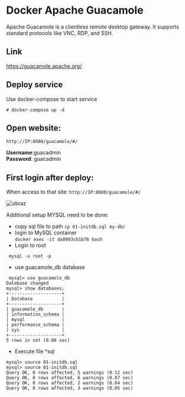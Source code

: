 # Docker Apache Guacamole

Apache Guacamole is a clientless remote desktop gateway. It supports standard protocols like VNC, RDP, and SSH.

## Link
https://guacamole.apache.org/

## Deploy service 
Use docker-compose to start service

```
# docker-compose up -d
```


## Open website:
```
http://IP:8080/guacamole/#/
```

**Username**:guacadmin  
**Password**: guacadmin  

## First login after deploy:

When access to that site: 
  ```http://IP:8080/guacamole/#/```

![obraz](https://user-images.githubusercontent.com/86531003/233181710-b6773e0d-70fa-4b49-a6fb-910b1f5246e1.png)


 
Additional setup MYSQL need to be done:

* copy sql file to path 
```cp 01-initdb.sql my-db/```
* login to MySQL container  
```docker exec -it da8993cb1b76 bash```
* Login to root  
```
 mysql -u root -p
```
* use guacamole_db database  
```
 mysql> use guacamole_db
Database changed
mysql> show databases;
+--------------------+
| Database           |
+--------------------+
| guacamole_db       |
| information_schema |
| mysql              |
| performance_schema |
| sys                |
+--------------------+
5 rows in set (0.00 sec)
```

* Execute file *sql  
```
mysql> source 01-initdb.sql
mysql> source 01-initdb.sql
Query OK, 0 rows affected, 5 warnings (0.12 sec)
Query OK, 0 rows affected, 6 warnings (0.07 sec)
Query OK, 0 rows affected, 2 warnings (0.04 sec)
Query OK, 0 rows affected, 3 warnings (0.05 sec)
````
